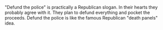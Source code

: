 "Defund the police" is practically a Republican slogan. In their hearts they probably agree with it. They plan to defund everything and pocket the proceeds. Defund the police is like the famous Republican "death panels" idea.
